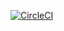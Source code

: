 [![CircleCI](https://circleci.com/gh/snowfield702/rails-sample.svg?style=svg)](https://circleci.com/gh/snowfield702/rails-sample)